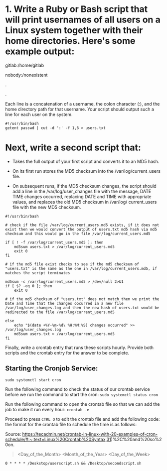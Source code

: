 # 1. Write a Ruby or Bash script that will print usernames of all users on a Linux system together with their home directories. Here's some example output:

gitlab:/home/gitlab

nobody:/nonexistent

.

.

Each line is a concatenation of a username, the colon character (:), and the home directory path for that username. Your script should output such a line for each user on the system.
```
#!/usr/bin/bash
getent passwd | cut -d ':' -f 1,6 > users.txt
```

# Next, write a second script that:

  * Takes the full output of your first script and converts it to an MD5 hash.

  * On its first run stores the MD5 checksum into the /var/log/current_users file.

  * On subsequent runs, if the MD5 checksum changes, the script should add a line in the /var/log/user_changes file with the message, DATE TIME changes occurred, replacing DATE and TIME with appropriate values, and replaces the old MD5 checksum in /var/log/ current_users file with the new MD5 checksum.

```
#!/usr/bin/bash

# check if the file /var/log/current_users.md5 exists, if it does not exist then we would convert the output of users.txt md5 hash via md5 checksum and this would go in the file /var/log/current_users.md5   

if [ ! -f /var/log/current_users.md5 ]; then
    md5sum users.txt > /var/log/current_users.md5
    exit 0
fi

# if the md5 file exist checks to see if the md5 checksum of "users.txt" is the same as the one in /var/log/current_users.md5, if matches the script terminates

md5sum -c /var/log/current_users.md5 > /dev/null 2>&1
if [ $? -eq 0 ]; then
    exit 0
    
# if the md5 checksum of "users.txt" does not match then we print the Date and Time that the changes oocurred in a new file /var/log/user_changes.log and then the new hash of users.txt would be redirected to the file /var/log/current_users.md5

else
    echo "$(date +%Y-%m-%d\ %H:%M:%S) changes occurred" >> /var/log/user_changes.log
    md5sum users.txt > /var/log/current_users.md5
fi
```

Finally, write a crontab entry that runs these scripts hourly.
Provide both scripts and the crontab entry for the answer to be complete.

## Starting the Cronjob Service:
`sudo systemctl start cron`

Run the following command to check the status of our crontab service before we run the command to start the cron:
`sudo systemctl status cron`

Run the following command to open the crontab file so that we can add the job to make it run every hour:
`crontab -e`

Proceed to press `CTRL O` to edit the crontab file and add the following code:
the format for the crontab file to schedule the time is as follows:

Source: https://tecadmin.net/crontab-in-linux-with-20-examples-of-cron-schedule/#:~:text=Linux%20Crontab%20Syntax,31)%2C%20and%20so%20on.

><Minute> <Hour> <Day_of_the_Month> <Month_of_the_Year> <Day_of_the_Week> <command> 
```
0 * * * * /Deskstop/userscript.sh && /Desktop/secondscript.sh
```

